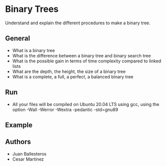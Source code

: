 # Binary Trees

Understand and explain the different procedures to make a binary tree.

## General

* What is a binary tree
* What is the difference between a binary tree and binary search tree
* What is the possible gain in terms of time complexity compared to linked lists
* What are the depth, the height, the size of a binary tree
* What is a complete, a full, a perfect, a balanced binary tree

## Run

* All your files will be compiled on Ubuntu 20.04 LTS using gcc, using the option -Wall -Werror -Wextra -pedantic -std=gnu89

## Example


## Authors 

* Juan Ballesteros 
* Cesar Martinez